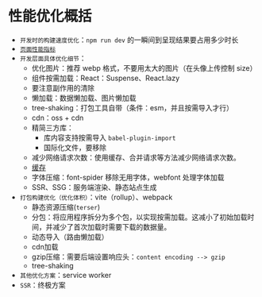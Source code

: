 # 性能优化概括

- `开发时的构建速度优化`：`npm run dev` 的一瞬间到呈现结果要占用多少时长
- [`页面性能指标`](./性能优化指标.md)
- `开发层面具体优化细节`：
    - 优化图片：推荐 webp 格式，不要用太大的图片（在头像上传控制 size）
    - 组件按需加载：React：Suspense、React.lazy
    - 要注意副作用的清除
    - 懒加载：数据懒加载、图片懒加载
    - tree-shaking：打包工具自带（条件：esm，并且按需导入才行）
    - cdn：oss + cdn
    - 精简三方库：
        - 库内容支持按需导入 `babel-plugin-import`
        - 国际化文件，要移除
    - 减少网络请求次数：使用缓存、合并请求等方法减少网络请求次数。
    - [缓存](./缓存.md)
    - 字体压缩：font-spider 移除无用字体，webfont 处理字体加载
    - SSR、SSG：服务端渲染、静态站点生成
- `打包构建优化（优化体积）`：vite（rollup）、webpack
    - 静态资源压缩(`terser`)
    - 分包：将应用程序拆分为多个包，以实现按需加载。这减小了初始加载时间，并减少了首次加载时需要下载的数据量。
    - 动态导入（路由懒加载）
    - cdn加载
    - gzip压缩：需要后端设置响应头：`content encoding --> gzip`
    - tree-shaking
- `其他优化方案`：service worker
- `SSR`：终极方案